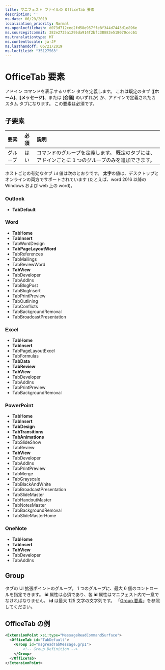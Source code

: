 ```yaml
---
title: マニフェスト ファイルの OfficeTab 要素
description: ''
ms.date: 06/20/2019
localization_priority: Normal
ms.openlocfilehash: d073d712cec2fd58e957ffe8f344d7443d1e896e
ms.sourcegitcommit: 382e2735a1295da914f2bfc38883e518070cec61
ms.translationtype: MT
ms.contentlocale: ja-JP
ms.lasthandoff: 06/21/2019
ms.locfileid: "35127563"
---
```

# <a name="officetab-element"></a>OfficeTab 要素

アドイン コマンドを表示するリボン タブを定義します。 これは既定のタブ (**[ホーム]**、**[メッセージ]**、または **[会議]** のいずれか) か、アドインで定義されたカスタム タブになります。 この要素は必須です。

## <a name="child-elements"></a>子要素

|  要素 |  必須  |  説明  |
|:-----|:-----|:-----|
|  グループ      | はい |  コマンドのグループを定義します。 既定のタブには、アドインごとに 1 つのグループのみを追加できます。  |

ホストごとの有効なタブ `id` 値は次のとおりです。 **太字**の値は、デスクトップとオンラインの両方でサポートされています (たとえば、word 2016 以降の Windows および web 上の word)。

### <a name="outlook"></a>Outlook

- **TabDefault**

### <a name="word"></a>Word

- **TabHome**
- **TabInsert**
- TabWordDesign
- **TabPageLayoutWord**
- TabReferences
- TabMailings
- TabReviewWord
- **TabView**
- TabDeveloper
- TabAddIns
- TabBlogPost
- TabBlogInsert
- TabPrintPreview
- TabOutlining
- TabConflicts
- TabBackgroundRemoval
- TabBroadcastPresentation

### <a name="excel"></a>Excel

- **TabHome**
- **TabInsert**
- TabPageLayoutExcel
- TabFormulas
- **TabData**
- **TabReview**
- **TabView**
- TabDeveloper
- TabAddIns
- TabPrintPreview
- TabBackgroundRemoval 

### <a name="powerpoint"></a>PowerPoint

- **TabHome**
- **TabInsert**
- **TabDesign**
- **TabTransitions**
- **TabAnimations**
- TabSlideShow
- TabReview
- **TabView**
- TabDeveloper
- TabAddIns
- TabPrintPreview
- TabMerge
- TabGrayscale
- TabBlackAndWhite
- TabBroadcastPresentation
- TabSlideMaster
- TabHandoutMaster
- TabNotesMaster
- TabBackgroundRemoval
- TabSlideMasterHome

### <a name="onenote"></a>OneNote

- **TabHome**
- **TabInsert**
- **TabView**
- TabDeveloper
- TabAddIns

## <a name="group"></a>Group

タブの UI 拡張ポイントのグループ。 1 つのグループに、最大 6 個のコントロールを指定できます。 **id** 属性は必須であり、各 **id** 属性はマニフェスト内で一意でなければなりません。 **id** は最大 125 文字の文字列です。 「[Group 要素](group.md)」を参照してください。

## <a name="officetab-example"></a>OfficeTab の例

```xml
<ExtensionPoint xsi:type="MessageReadCommandSurface">
  <OfficeTab id="TabDefault">
    <Group id="msgreadTabMessage.grp1">
        <!-- Group Definition -->
    </Group>
  </OfficeTab>
</ExtensionPoint>
```

